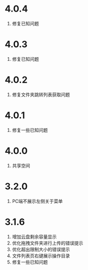 # 4.0.4
1. 修复已知问题

# 4.0.3
1. 修复已知问题

# 4.0.2
1. 修复文件夹跳转列表获取问题

# 4.0.1
1. 修复一些已知问题

# 4.0.0
1. 共享空间

# 3.2.0
1. PC端不展示左侧关于菜单

# 3.1.6
1. 增加云盘剩余容量显示
2. 优化拖拽文件夹进行上传的错误提示
3. 优化超出限制大小的错误提示
4. 文件列表页右键展示操作目录
5. 修复一些已知问题

